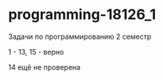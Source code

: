 # programming-18126_1
Задачи по программированию 2 семестр

1 - 13, 15 - верно

14 ещё не проверена

